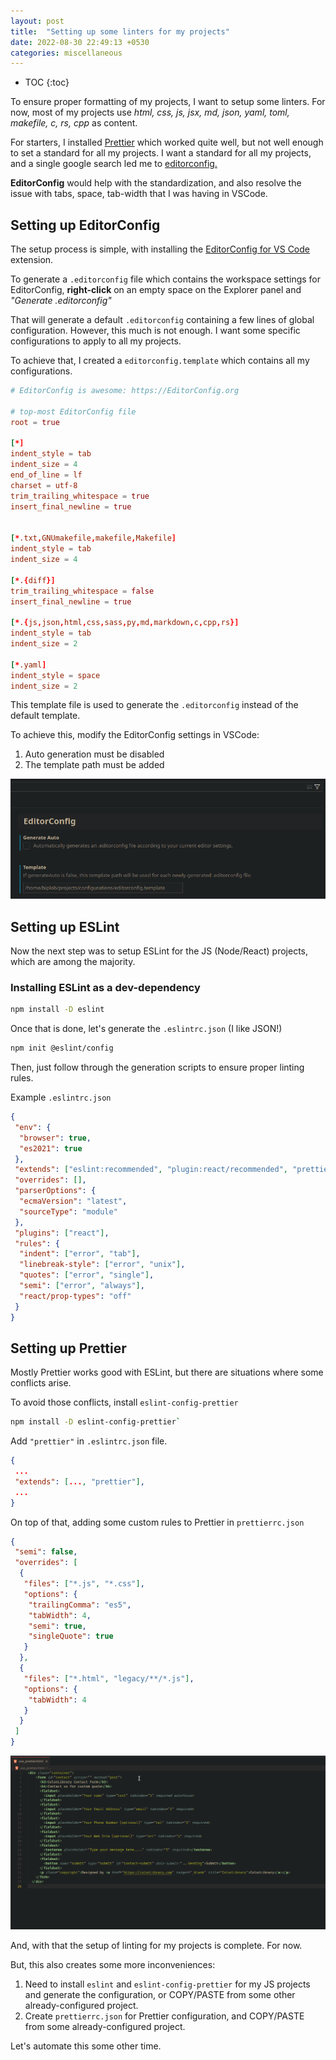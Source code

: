```yaml
---
layout: post
title:  "Setting up some linters for my projects"
date: 2022-08-30 22:49:13 +0530
categories: miscellaneous
---
```


<style type='text/css'>#markdown-toc::before{content:'Table of Contents';font-weight:700}#markdown-toc{border:3px solid #aaa;padding:1.5em;margin-left:0;display:inline-block}</style>

* TOC
{:toc}

To ensure proper formatting of my projects, I want to setup some linters. For now, most of my projects use _html, css, js, jsx, md, json, yaml, toml, makefile, c, rs, cpp_ as content.

For starters, I installed [Prettier](https://prettier.io/) which worked quite well, but not well enough to set a standard for all my projects. I want a standard for all my projects, and a single google search led me to [editorconfig.](https://editorconfig.org/)

**EditorConfig** would help with the standardization, and also resolve the issue with tabs, space, tab-width that I was having in VSCode.

## Setting up EditorConfig

The setup process is simple, with installing the [EditorConfig for VS Code](https://marketplace.visualstudio.com/items?itemName=EditorConfig.EditorConfig) extension.

To generate a `.editorconfig` file which contains the workspace settings for EditorConfig, **right-click** on an empty space on the Explorer panel and _"Generate .editorconfig"_

That will generate a default `.editorconfig` containing a few lines of global configuration. However, this much is not enough. I want some specific configurations to apply to all my projects.

To achieve that, I created a `editorconfig.template` which contains all my configurations.

```toml
# EditorConfig is awesome: https://EditorConfig.org

# top-most EditorConfig file
root = true

[*]
indent_style = tab
indent_size = 4
end_of_line = lf
charset = utf-8
trim_trailing_whitespace = true
insert_final_newline = true


[*.txt,GNUmakefile,makefile,Makefile]
indent_style = tab
indent_size = 4

[*.{diff}]
trim_trailing_whitespace = false
insert_final_newline = true

[*.{js,json,html,css,sass,py,md,markdown,c,cpp,rs}]
indent_style = tab
indent_size = 2

[*.yaml]
indent_style = space
indent_size = 2
```

This template file is used to generate the `.editorconfig` instead of the default template.

To achieve this, modify the EditorConfig settings in VSCode:

1. Auto generation must be disabled
2. The template path must be added

![EditorConfig Settings in VSCode](/assets/img/30-08-2022-editorconfig-settings-vscode.png)

## Setting up ESLint

Now the next step was to setup ESLint for the JS (Node/React) projects, which are among the majority.

### Installing ESLint as a dev-dependency

```bash
npm install -D eslint
```

Once that is done, let's generate the `.eslintrc.json` (I like JSON!)

```bash
npm init @eslint/config
```

Then, just follow through the generation scripts to ensure proper linting rules.

Example `.eslintrc.json`

```json
{
 "env": {
  "browser": true,
  "es2021": true
 },
 "extends": ["eslint:recommended", "plugin:react/recommended", "prettier"],
 "overrides": [],
 "parserOptions": {
  "ecmaVersion": "latest",
  "sourceType": "module"
 },
 "plugins": ["react"],
 "rules": {
  "indent": ["error", "tab"],
  "linebreak-style": ["error", "unix"],
  "quotes": ["error", "single"],
  "semi": ["error", "always"],
  "react/prop-types": "off"
 }
}
```

## Setting up Prettier

Mostly Prettier works good with ESLint, but there are situations where some conflicts arise.

To avoid those conflicts, install `eslint-config-prettier`

```bash
npm install -D eslint-config-prettier`
```

Add `"prettier"` in `.eslintrc.json` file.

```json
{
 ...
 "extends": [..., "prettier"],
 ...
}
```

On top of that, adding some custom rules to Prettier in `prettierrc.json`

```json
{
 "semi": false,
 "overrides": [
  {
   "files": ["*.js", "*.css"],
   "options": {
    "trailingComma": "es5",
    "tabWidth": 4,
    "semi": true,
    "singleQuote": true
   }
  },
  {
   "files": ["*.html", "legacy/**/*.js"],
   "options": {
    "tabWidth": 4
   }
  }
 ]
}
```

![Using Prettier to format some HTML](/assets/gif/setup-linter-prettier-format-code.gif)

And, with that the setup of linting for my projects is complete. For now.

But, this also creates some more inconveniences:

1. Need to install `eslint` and `eslint-config-prettier` for my JS projects and generate the configuration, or COPY/PASTE from some other already-configured project.
2. Create `prettierrc.json` for Prettier configuration, and COPY/PASTE from some already-configured project.

Let's automate this some other time.
